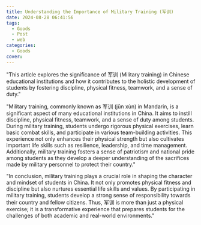 ```yaml
---
title: Understanding the Importance of Military Training (军训)
date: 2024-08-28 06:41:56
tags:
  - Goods
  - Post
  - web
categories:
  - Goods
cover: 
---
```


"This article explores the significance of 军训 (Military training) in Chinese educational institutions and how it contributes to the holistic development of students by fostering discipline, physical fitness, teamwork, and a sense of duty."

"Military training, commonly known as 军训 (jūn xùn) in Mandarin, is a significant aspect of many educational institutions in China. It aims to instill discipline, physical fitness, teamwork, and a sense of duty among students. During military training, students undergo rigorous physical exercises, learn basic combat skills, and participate in various team-building activities. This experience not only enhances their physical strength but also cultivates important life skills such as resilience, leadership, and time management. Additionally, military training fosters a sense of patriotism and national pride among students as they develop a deeper understanding of the sacrifices made by military personnel to protect their country."

"In conclusion, military training plays a crucial role in shaping the character and mindset of students in China. It not only promotes physical fitness and discipline but also nurtures essential life skills and values. By participating in military training, students develop a strong sense of responsibility towards their country and fellow citizens. Thus, 军训 is more than just a physical exercise; it is a transformative experience that prepares students for the challenges of both academic and real-world environments."

